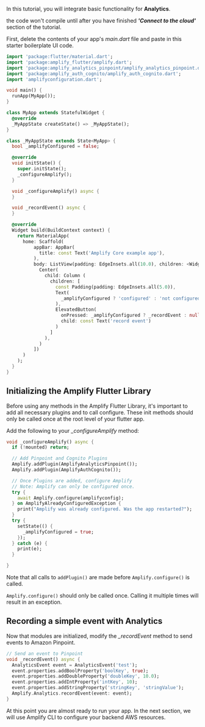 In this tutorial, you will integrate basic functionality for **Analytics**.

<amplify-callout> the code won't compile until after you have finished <b>*'Connect to the cloud'*</b> section of the tutorial. </amplify-callout> 

First, delete the contents of your app's *main.dart* file and paste in this starter boilerplate UI code.   

```dart
import 'package:flutter/material.dart';
import 'package:amplify_flutter/amplify.dart';
import 'package:amplify_analytics_pinpoint/amplify_analytics_pinpoint.dart';
import 'package:amplify_auth_cognito/amplify_auth_cognito.dart';
import 'amplifyconfiguration.dart';

void main() {
  runApp(MyApp());
}

class MyApp extends StatefulWidget {
  @override
  _MyAppState createState() => _MyAppState();
}

class _MyAppState extends State<MyApp> {
  bool _amplifyConfigured = false;

  @override
  void initState() {
    super.initState();
    _configureAmplify(); 
  }

  void _configureAmplify() async {
  }

  void _recordEvent() async {
  }

  @override
  Widget build(BuildContext context) {
    return MaterialApp(
      home: Scaffold(
          appBar: AppBar(
            title: const Text('Amplify Core example app'),
          ),
          body: ListView(padding: EdgeInsets.all(10.0), children: <Widget>[
            Center( 
              child: Column (
                children: [
                  const Padding(padding: EdgeInsets.all(5.0)),
                  Text(
                    _amplifyConfigured ? 'configured' : 'not configured'
                  ),                  
                  ElevatedButton(
                    onPressed: _amplifyConfigured ? _recordEvent : null,
                    child: const Text('record event')
                  )
                ]
              ),
            )
          ])
      )
    );
  }
}
```


## Initializing the Amplify Flutter Library 
Before using any methods in the Amplify Flutter Library, it's important to add all necessary plugins and to call configure.  These init methods should only be called once at the root level of your flutter app. 

Add the following to your *_configureAmplify* method:

```dart
void _configureAmplify() async {
  if (!mounted) return;

  // Add Pinpoint and Cognito Plugins
  Amplify.addPlugin(AmplifyAnalyticsPinpoint());
  Amplify.addPlugin(AmplifyAuthCognito());

  // Once Plugins are added, configure Amplify
  // Note: Amplify can only be configured once.
  try {
    await Amplify.configure(amplifyconfig);
  } on AmplifyAlreadyConfiguredException {
    print("Amplify was already configured. Was the app restarted?");
  }
  try {
    setState(() {
      _amplifyConfigured = true;
    });
  } catch (e) {
    print(e);
  }

}
```

Note that all calls to `addPlugin()` are made before `Amplify.configure()` is called.

`Amplify.configure()` should only be called once.  Calling it multiple times will result in an exception. 

## Recording a simple event with Analytics 

Now that modules are initialized, modify the *_recordEvent* method to send events to Amazon Pinpoint. 

```dart
// Send an event to Pinpoint
void _recordEvent() async {
  AnalyticsEvent event = AnalyticsEvent('test');
  event.properties.addBoolProperty('boolKey', true);
  event.properties.addDoubleProperty('doubleKey', 10.0);
  event.properties.addIntProperty('intKey', 10);
  event.properties.addStringProperty('stringKey', 'stringValue');
  Amplify.Analytics.recordEvent(event: event);
}
```

At this point you are almost ready to run your app.  In the next section, we will use Amplify CLI to configure your backend AWS resources.
